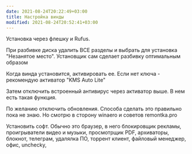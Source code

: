 ```yaml
---
date: 2021-08-24T20:22:49+03:00
title: Настройка винды
modified: 2021-08-24T20:52:41+03:00
---
```


Установка через флешку и Rufus.

При разбивке диска удалить ВСЕ разделы и выбрать для установка "Незанятое место". Установщик сам сделает разбивку оптимальным образом

Когда винда установится, активировать ее. Если нет ключа - рекомендую активатор "KMS Auto Lite"

Затем отключить встроенный антивирус через активатор выше. В нем есть такая функция.

По желанию отключить обновления. Способа сделать это правильно пока не знаю. Но смотрю в сторону winaero и советов remontka.pro

Установить софт. Обычно это браузер, в него блокировщик рекламы, проигрыватели видео и музыки, просмотрщик PDF, архиваторы, блокнот, телеграм, удалялка ПО, торрент клиент,  файловый менеджер, офис, unchecky, 
